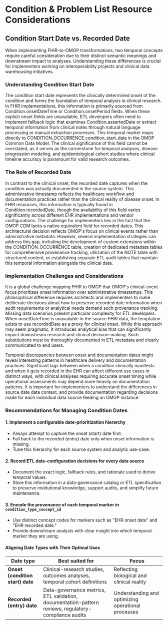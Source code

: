 # Condition & Problem List Resource Considerations
## Condition Start Date vs. Recorded Date
When implementing FHIR-to-OMOP transformations, two temporal concepts require careful consideration due to their distinct semantic meanings and downstream impact to analyses. Understanding these differences is crucial for implementers working on interoperability projects and clinical data warehousing initiatives.

### Understanding Condition Start Date
The condition start date represents the clinically determined onset of the condition and forms the foundation of temporal analysis in clinical research. In FHIR implementations, this information is primarily sourced from Condition.onsetDateTime or Condition.onsetPeriod fields. When these explicit onset fields are unavailable, ETL developers often need to implement fallback logic that examines Condition.assertedDate or extract temporal information from clinical notes through natural language processing or manual extraction processes.
This temporal marker maps directly to CONDITION_OCCURRENCE.condition_start_date in the OMOP Common Data Model. The clinical significance of this field cannot be overstated, as it serves as the cornerstone for temporal analyses, disease progression modeling, and epidemiological cohort studies where clinical timeline accuracy is paramount for valid research outcomes.

### The Role of Recorded Date
In contrast to the clinical onset, the recorded date captures when the condition was actually documented in the source system. This administrative timestamp reflects the healthcare workflow and documentation practices rather than the clinical reality of disease onset. In FHIR resources, this information is typically found in Condition.recordedDate, though the availability of this field varies significantly across different EHR implementations and vendor configurations.
The challenge for implementers lies in the fact that the OMOP CDM lacks a native equivalent field for recorded dates. This architectural decision reflects OMOP's focus on clinical events rather than administrative metadata. However, several implementation strategies can address this gap, including the development of custom extensions within the CONDITION_OCCURRENCE table, creation of dedicated metadata tables for comprehensive provenance tracking, utilization of the NOTE table with structured content, or establishing separate ETL audit tables that maintain this temporal information alongside the clinical data.

### Implementation Challenges and Considerations
It is a global challenge mapping FHIR to OMOP that OMOP's clinical-event focus prioritizes onset information over administrative timestamps. This philosophical difference requires architects and implementers to make deliberate decisions about how to preserve recorded date information when audit requirements or analytical needs demand such provenance tracking.
Missing data scenarios present particular complexity for ETL developers. When onsetDateTime is unavailable in the source FHIR data, the temptation exists to use recordedDate as a proxy for clinical onset. While this approach may seem pragmatic, it introduces analytical bias that can significantly impact downstream research and clinical decision-making. Such substitutions must be thoroughly documented in ETL metadata and clearly communicated to end users.

Temporal discrepancies between onset and documentation dates might reveal interesting patterns in healthcare delivery and documentation practices. Significant lags between when a condition clinically manifests and when it gets recorded in the EHR can affect different use cases in distinct ways, with clinical analyses requiring accurate onset timing while operational assessments may depend more heavily on documentation patterns. It is important for implementers to understand the differences in source date data context, and provide documentation regarding decisions made for each individual data source feeding an OMOP instance. 

### Recommendations for Managing Condition Dates

#### 1. Implement a configurable date-prioritization hierarchy
   * Always attempt to capture the onset (start) date first.
   * Fall back to the recorded (entry) date only when onset information is missing.
   * Tune this hierarchy for each source system and analytic use-case.

#### 2. Record ETL date-configuration decisions for every data source
   * Document the exact logic, fallback rules, and rationale used to derive temporal values.
   * Store this information in a data-governance catalog or ETL specification to preserve institutional knowledge, support audits, and simplify future maintenance.

#### 3. Encode the provenance of each temporal marker in `condition_type_concept_id`
   * Use distinct concept codes for markers such as "EHR onset date" and "EHR recorded date."
   * Provide downstream analysts with clear insight into which temporal marker they are using.

#### Aligning Date Types with Their Optimal Uses

| Date type | Best suited for | Focus |
|-----------|----------------|-------|
| **Onset (condition start) date** | Clinical-research studies, outcomes analyses, temporal cohort definitions | Reflecting biological and clinical reality |
| **Recorded (entry) date** | Data-governance metrics, ETL validation, documentation-pattern reviews, regulatory-compliance audits | Understanding and optimizing operational processes |

